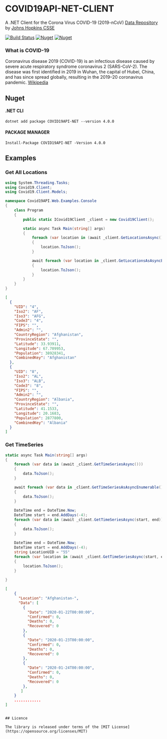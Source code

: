 # COVID19API-NET-CLIENT

A .NET Client for the Corona Virus COVID-19 (2019-nCoV) [Data Repository](https://github.com/CSSEGISandData/COVID-19) by [Johns Hopkins CSSE](https://systems.jhu.edu/research/public-health/ncov/) 

[![Build Status](https://travis-ci.com/Chitova263/COVID19API-NET-CLIENT.svg?branch=master)](https://travis-ci.com/Chitova263/COVID19API-NET-CLIENT)
[![Nuget](https://img.shields.io/nuget/v/COVID19API-NET?style=flat-square)](https://www.nuget.org/packages/COVID19API-NET/)
[![Nuget](https://img.shields.io/nuget/dt/COVID19API-NET?color=green&style=flat-square)](https://www.nuget.org/packages/COVID19API-NET/)


### What is COVID-19
Coronavirus disease 2019 (COVID-19) is an infectious disease caused by severe acute respiratory syndrome coronavirus 2 (SARS-CoV-2). The disease was first identified in 2019 in Wuhan, the capital of Hubei, China, and has since spread globally, resulting in the 2019–20 coronavirus pandemic. [Wikipedia](https://en.wikipedia.org/wiki/Coronavirus_disease_2019)

## Nuget

#### .NET CLI
```
dotnet add package COVID19API-NET --version 4.0.0
```

#### PACKAGE MANAGER
```
Install-Package COVID19API-NET -Version 4.0.0
```

## Examples

### Get All Locations

```cs
using System.Threading.Tasks;
using Covid19.Client;
using Covid19.Client.Models;

namespace Covid19API.Web.Examples.Console
{
    class Program
    {
        public static ICovid19Client _client = new Covid19Client();

        static async Task Main(string[] args)
        {
            foreach (var location in (await _client.GetLocationsAsync()))
            {
                location.ToJson();
            }

            await foreach (var location in _client.GetLocationsAsAsyncEnumerable())
            {
                location.ToJson();
            }
        }
    }
}
```
```json
[
  {
    "UID": "4",
    "Iso2": "AF",
    "Iso3": "AFG",
    "Code3": "4",
    "FIPS": "",
    "Admin2": "",
    "CountryRegion": "Afghanistan",
    "ProvinceState": "",
    "Latitude": 33.93911,
    "Longitude": 67.709953,
    "Population": 38928341,
    "CombinedKey": "Afghanistan"
  },
  {
    "UID": "8",
    "Iso2": "AL",
    "Iso3": "ALB",
    "Code3": "8",
    "FIPS": "",
    "Admin2": "",
    "CountryRegion": "Albania",
    "ProvinceState": "",
    "Latitude": 41.1533,
    "Longitude": 20.1683,
    "Population": 2877800,
    "CombinedKey": "Albania"
  }
]
```


### Get TimeSeries

```cs
static async Task Main(string[] args)
{
    foreach (var data in (await _client.GetTimeSeriesAsync()))
    {
        data.ToJson();
    }

    await foreach (var data in _client.GetTimeSeriesAsAsyncEnumerable())
    {
        data.ToJson();
    }
    
    DateTime end = DateTime.Now;
    DateTime start = end.AddDays(-4);
    foreach (var data in (await _client.GetTimeSeriesAsync(start, end)))
    {
        data.ToJson();
    }
    
    DateTime end = DateTime.Now;
    DateTime start = end.AddDays(-4);
    string LocationUID = "55"
    foreach (var location in (await _client.GetTimeSeriesAsync(start, end, locationUID)))
    {
        location.ToJson();
    }
    
}
```
```json
[
    {
      "Location": "Afghanistan-",
      "Data": [
        {
          "Date": "2020-01-22T00:00:00",
          "Confirmed": 0,
          "Deaths": 0,
          "Recovered": 0
        },
        {
          "Date": "2020-01-23T00:00:00",
          "Confirmed": 0,
          "Deaths": 0,
          "Recovered": 0
        },
        {
          "Date": "2020-01-24T00:00:00",
          "Confirmed": 0,
          "Deaths": 0,
          "Recovered": 0
        },
       ]
    }
    ............
]
```


```

## Licence

The library is released under terms of the [MIT License](https://opensource.org/licenses/MIT)

